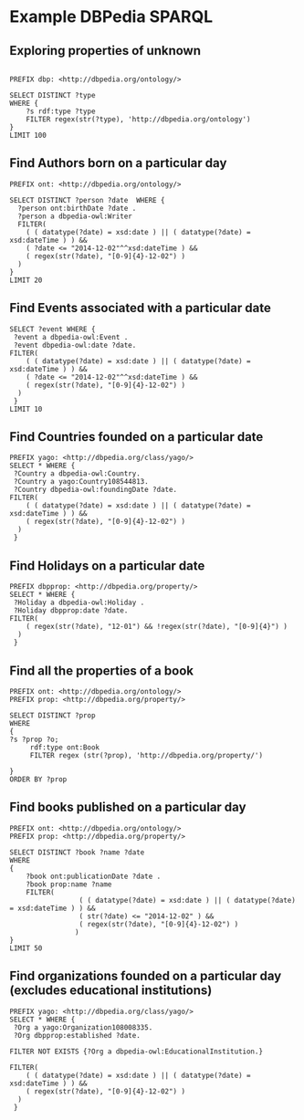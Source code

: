 # Example DBPedia SPARQL 

## Exploring properties of unknown

```

PREFIX dbp: <http://dbpedia.org/ontology/>

SELECT DISTINCT ?type 
WHERE {
    ?s rdf:type ?type
    FILTER regex(str(?type), 'http://dbpedia.org/ontology')
}
LIMIT 100
```

## Find Authors born on a particular day

```
PREFIX ont: <http://dbpedia.org/ontology/> 

SELECT DISTINCT ?person ?date  WHERE { 
  ?person ont:birthDate ?date .
  ?person a dbpedia-owl:Writer 
  FILTER( 
    ( ( datatype(?date) = xsd:date ) || ( datatype(?date) = xsd:dateTime ) ) && 
    ( ?date <= "2014-12-02"^^xsd:dateTime ) && 
    ( regex(str(?date), "[0-9]{4}-12-02") ) 
  ) 
}
LIMIT 20
```

## Find Events associated with a particular date

```
SELECT ?event WHERE {
 ?event a dbpedia-owl:Event .
 ?event dbpedia-owl:date ?date.
FILTER( 
    ( ( datatype(?date) = xsd:date ) || ( datatype(?date) = xsd:dateTime ) ) && 
    ( ?date <= "2014-12-02"^^xsd:dateTime ) && 
    ( regex(str(?date), "[0-9]{4}-12-02") ) 
  )
 }
LIMIT 10
```


## Find Countries founded on a particular date

```
PREFIX yago: <http://dbpedia.org/class/yago/>
SELECT * WHERE {
 ?Country a dbpedia-owl:Country.
 ?Country a yago:Country108544813.
 ?Country dbpedia-owl:foundingDate ?date.
FILTER( 
    ( ( datatype(?date) = xsd:date ) || ( datatype(?date) = xsd:dateTime ) ) && 
    ( regex(str(?date), "[0-9]{4}-12-02") ) 
  )
 }
```


## Find Holidays on a particular date

```
PREFIX dbpprop: <http://dbpedia.org/property/>
SELECT * WHERE {
 ?Holiday a dbpedia-owl:Holiday .
 ?Holiday dbpprop:date ?date.
FILTER( 
    ( regex(str(?date), "12-01") && !regex(str(?date), "[0-9]{4}") ) 
  )
 }
```

## Find all the properties of a book

```
PREFIX ont: <http://dbpedia.org/ontology/>
PREFIX prop: <http://dbpedia.org/property/>

SELECT DISTINCT ?prop
WHERE 
{
?s ?prop ?o;
     rdf:type ont:Book
     FILTER regex (str(?prop), 'http://dbpedia.org/property/')

} 
ORDER BY ?prop
```
## Find books published on a particular day

```
PREFIX ont: <http://dbpedia.org/ontology/> 
PREFIX prop: <http://dbpedia.org/property/>

SELECT DISTINCT ?book ?name ?date
WHERE
{ 
    ?book ont:publicationDate ?date .
    ?book prop:name ?name
    FILTER( 
                 ( ( datatype(?date) = xsd:date ) || ( datatype(?date) = xsd:dateTime ) ) &&
                 ( str(?date) <= "2014-12-02" ) && 
                 ( regex(str(?date), "[0-9]{4}-12-02") ) 
                )
}
LIMIT 50
```

## Find organizations founded on a particular day (excludes educational institutions)

```
PREFIX yago: <http://dbpedia.org/class/yago/>
SELECT * WHERE {
 ?Org a yago:Organization108008335.
 ?Org dbpprop:established ?date.

FILTER NOT EXISTS {?Org a dbpedia-owl:EducationalInstitution.}

FILTER( 
    ( ( datatype(?date) = xsd:date ) || ( datatype(?date) = xsd:dateTime ) ) && 
    ( regex(str(?date), "[0-9]{4}-12-02") ) 
  )
 }
```
